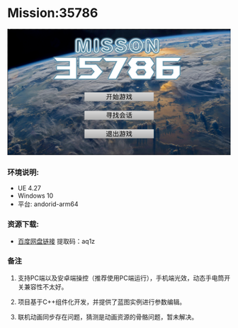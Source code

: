 # Mission:35786
![image.png](./main.png)

### 环境说明:
- UE 4.27
- Windows 10
- 平台: andorid-arm64

### 资源下载:
- [百度网盘链接](https://pan.baidu.com/s/1xiqtSfAvsAGtfMdPGYMdNA?pwd=aq1z)
提取码：aq1z 


### 备注
1. 支持PC端以及安卓端操控（推荐使用PC端运行），手机端光效，动态手电筒开关兼容性不太好。

2. 项目基于C++组件化开发，并提供了蓝图实例进行参数编辑。

3. 联机动画同步存在问题，猜测是动画资源的骨骼问题，暂未解决。
